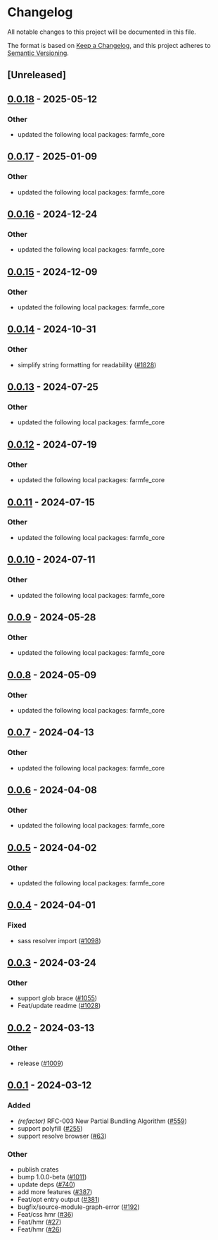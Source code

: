 # Changelog
All notable changes to this project will be documented in this file.

The format is based on [Keep a Changelog](https://keepachangelog.com/en/1.0.0/),
and this project adheres to [Semantic Versioning](https://semver.org/spec/v2.0.0.html).

## [Unreleased]

## [0.0.18](https://github.com/Mu-L/farm/compare/farmfe_testing_helpers-v0.0.17...farmfe_testing_helpers-v0.0.18) - 2025-05-12

### Other

- updated the following local packages: farmfe_core

## [0.0.17](https://github.com/farm-fe/farm/compare/farmfe_testing_helpers-v0.0.16...farmfe_testing_helpers-v0.0.17) - 2025-01-09

### Other

- updated the following local packages: farmfe_core

## [0.0.16](https://github.com/farm-fe/farm/compare/farmfe_testing_helpers-v0.0.15...farmfe_testing_helpers-v0.0.16) - 2024-12-24

### Other

- updated the following local packages: farmfe_core

## [0.0.15](https://github.com/farm-fe/farm/compare/farmfe_testing_helpers-v0.0.14...farmfe_testing_helpers-v0.0.15) - 2024-12-09

### Other

- updated the following local packages: farmfe_core

## [0.0.14](https://github.com/farm-fe/farm/compare/farmfe_testing_helpers-v0.0.13...farmfe_testing_helpers-v0.0.14) - 2024-10-31

### Other

- simplify string formatting for readability ([#1828](https://github.com/farm-fe/farm/pull/1828))

## [0.0.13](https://github.com/farm-fe/farm/compare/farmfe_testing_helpers-v0.0.12...farmfe_testing_helpers-v0.0.13) - 2024-07-25

### Other
- updated the following local packages: farmfe_core

## [0.0.12](https://github.com/farm-fe/farm/compare/farmfe_testing_helpers-v0.0.11...farmfe_testing_helpers-v0.0.12) - 2024-07-19

### Other
- updated the following local packages: farmfe_core

## [0.0.11](https://github.com/farm-fe/farm/compare/farmfe_testing_helpers-v0.0.10...farmfe_testing_helpers-v0.0.11) - 2024-07-15

### Other
- updated the following local packages: farmfe_core

## [0.0.10](https://github.com/farm-fe/farm/compare/farmfe_testing_helpers-v0.0.9...farmfe_testing_helpers-v0.0.10) - 2024-07-11

### Other
- updated the following local packages: farmfe_core

## [0.0.9](https://github.com/farm-fe/farm/compare/farmfe_testing_helpers-v0.0.8...farmfe_testing_helpers-v0.0.9) - 2024-05-28

### Other
- updated the following local packages: farmfe_core

## [0.0.8](https://github.com/farm-fe/farm/compare/farmfe_testing_helpers-v0.0.7...farmfe_testing_helpers-v0.0.8) - 2024-05-09

### Other
- updated the following local packages: farmfe_core

## [0.0.7](https://github.com/farm-fe/farm/compare/farmfe_testing_helpers-v0.0.6...farmfe_testing_helpers-v0.0.7) - 2024-04-13

### Other
- updated the following local packages: farmfe_core

## [0.0.6](https://github.com/farm-fe/farm/compare/farmfe_testing_helpers-v0.0.5...farmfe_testing_helpers-v0.0.6) - 2024-04-08

### Other
- updated the following local packages: farmfe_core

## [0.0.5](https://github.com/farm-fe/farm/compare/farmfe_testing_helpers-v0.0.4...farmfe_testing_helpers-v0.0.5) - 2024-04-02

### Other
- updated the following local packages: farmfe_core

## [0.0.4](https://github.com/farm-fe/farm/compare/farmfe_testing_helpers-v0.0.3...farmfe_testing_helpers-v0.0.4) - 2024-04-01

### Fixed
- sass resolver import ([#1098](https://github.com/farm-fe/farm/pull/1098))

## [0.0.3](https://github.com/farm-fe/farm/compare/farmfe_testing_helpers-v0.0.2...farmfe_testing_helpers-v0.0.3) - 2024-03-24

### Other
- support glob brace ([#1055](https://github.com/farm-fe/farm/pull/1055))
- Feat/update readme ([#1028](https://github.com/farm-fe/farm/pull/1028))

## [0.0.2](https://github.com/farm-fe/farm/compare/farmfe_testing_helpers-v0.0.1...farmfe_testing_helpers-v0.0.2) - 2024-03-13

### Other
- release ([#1009](https://github.com/farm-fe/farm/pull/1009))

## [0.0.1](https://github.com/farm-fe/farm/releases/tag/farmfe_testing_helpers-v0.0.1) - 2024-03-12

### Added
- *(refactor)* RFC-003 New Partial Bundling Algorithm ([#559](https://github.com/farm-fe/farm/pull/559))
- support polyfill ([#255](https://github.com/farm-fe/farm/pull/255))
- support resolve browser ([#63](https://github.com/farm-fe/farm/pull/63))

### Other
- publish crates
- bump 1.0.0-beta ([#1011](https://github.com/farm-fe/farm/pull/1011))
- update deps ([#740](https://github.com/farm-fe/farm/pull/740))
- add more features ([#387](https://github.com/farm-fe/farm/pull/387))
- Feat/opt entry output ([#381](https://github.com/farm-fe/farm/pull/381))
- bugfix/source-module-graph-error ([#192](https://github.com/farm-fe/farm/pull/192))
- Feat/css hmr ([#36](https://github.com/farm-fe/farm/pull/36))
- Feat/hmr ([#27](https://github.com/farm-fe/farm/pull/27))
- Feat/hmr ([#26](https://github.com/farm-fe/farm/pull/26))
